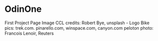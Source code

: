 # OdinOne
First Project Page
Image CCL credits: 
Robert Bye, unsplash - Logo
Bike pics: trek.com. pinarello.com, winspace.com, canyon.com
peloton photo: Francois Lenoir, Reuters